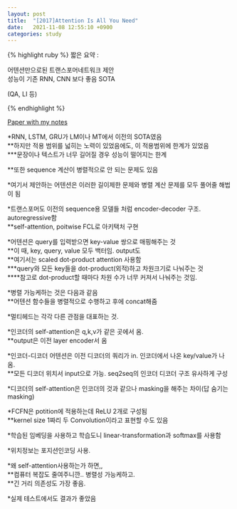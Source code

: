 ```yaml
---
layout: post
title:  "[2017]Attention Is All You Need"
date:   2021-11-08 12:55:10 +0900
categories: study
---
```





{% highlight ruby %}
짧은 요약 :

어텐션만으로된 트랜스포머네트워크 제안  
성능이 기존 RNN, CNN 보다 좋음 SOTA  

(QA, LI 등)

{% endhighlight %}


[Paper with my notes](https://drive.google.com/drive/folders/1ORJIXwL6jF2ja52tEHurFEe_ntETWN0x?usp=sharing)



*RNN, LSTM, GRU가 LM이나 MT에서 이전의 SOTA였음  
**하지만 적용 범위를 넓히는 노력이 있었음에도, 이 적용범위에 한계가 있었음  
***문장이나 텍스트가 너무 길어질 경우 성능이 떨어지는 한계  

**또한 sequence 계산이 병렬적으로 안 되는 문제도 있음  

*여기서 제안하는 어텐션은 이러한 길이제한 문제와 병렬 계산 문제를 모두 풀어줄 해법이 됨  

*트랜스포머도 이전의 sequence용 모델들 처럼 encoder-decoder 구조. autoregressive함  
**self-attention, poitwise FCL로 아키택처 구현  

*어텐션은 query를 입력받으면 key-value 쌍으로 매핑해주는 것  
**이 때, key, query, value 모두 백터임. output도  
**여기서는 scaled dot-product attention 사용함  
***query와 모든 key들을 dot-product(외적)하고 차원크기로 나눠주는 것  
****참고로 dot-product할 때마다 차원 수가 너무 커져서 나눠주는 것임.   

*병렬 가능케하는 것은 다음과 같음  
**어텐션 함수들을 병렬적으로 수행하고 후에 concat해줌  

*멀티헤드는 각각 다른 관점을 대표하는 것.  

*인코더의 self-attention은 q,k,v가 같은 곳에서 옴.  
**output은 이전 layer encoder서 옴  

*인코더-디코더 어텐션은 이전 디코더의 쿼리가 in. 인코더에서 나온 key/value가 나옴.  
**모든 디코더 위치서 input으로 가능. seq2seq의 인코더 디코더 구조 유사하게 구성  
  
*디코더의 self-attention은 인코더의 것과 같으나 masking을 해주는 차이(답 숨기는 masking)  

*FCFN은 potition에 적용하는데 ReLU 2개로 구성됨  
**kernel size 1짜리 두 Convolution이라고 표현할 수도 있음  

*학습된 임베딩을 사용하고 학습도니 linear-transformation과 softmax를 사용함  

*위치정보는 포지션인코딩 사용.  

*왜 self-attention사용하는가 하면,,  
**컴퓨터 복잡도 줄여주니깐.. 병렬성 가능케하고.  
**긴 거리 의존성도 가장 좋음.  

*실제 테스트에서도 결과가 좋았음  


